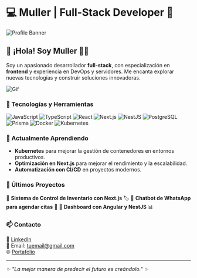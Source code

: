 # 💻 Muller | Full-Stack Developer 🚀

![Profile Banner](https://source.unsplash.com/1600x400/?technology,code)

## 👋 ¡Hola! Soy Muller 👨‍💻
Soy un apasionado desarrollador **full-stack**, con especialización en **frontend** y experiencia en DevOps y servidores. Me encanta explorar nuevas tecnologías y construir soluciones innovadoras.

![Gif](https://media.giphy.com/media/eoxomXXVL2S0E/giphy.gif?cid=ecf05e47rfhbtno5263oieexnbb52gbbukjty3boemv44p41&ep=v1_gifs_search&rid=giphy.gif&ct=g)

### 🚀 Tecnologías y Herramientas

![JavaScript](https://img.shields.io/badge/-JavaScript-F7DF1E?style=flat-square&logo=javascript&logoColor=black)
![TypeScript](https://img.shields.io/badge/-TypeScript-3178C6?style=flat-square&logo=typescript&logoColor=white)
![React](https://img.shields.io/badge/-React-61DAFB?style=flat-square&logo=react&logoColor=black)
![Next.js](https://img.shields.io/badge/-Next.js-000000?style=flat-square&logo=next.js&logoColor=white)
![NestJS](https://img.shields.io/badge/-NestJS-E0234E?style=flat-square&logo=nestjs&logoColor=white)
![PostgreSQL](https://img.shields.io/badge/-PostgreSQL-336791?style=flat-square&logo=postgresql&logoColor=white)
![Prisma](https://img.shields.io/badge/-Prisma-2D3748?style=flat-square&logo=prisma&logoColor=white)
![Docker](https://img.shields.io/badge/-Docker-2496ED?style=flat-square&logo=docker&logoColor=white)
![Kubernetes](https://img.shields.io/badge/-Kubernetes-326CE5?style=flat-square&logo=kubernetes&logoColor=white)

### 🌱 Actualmente Aprendiendo
- **Kubernetes** para mejorar la gestión de contenedores en entornos productivos.
- **Optimización en Next.js** para mejorar el rendimiento y la escalabilidad.
- **Automatización con CI/CD** en proyectos modernos.

### 📌 Últimos Proyectos
🔹 **Sistema de Control de Inventario con Next.js** 🏷️
🔹 **Chatbot de WhatsApp para agendar citas** 🤖
🔹 **Dashboard con Angular y NestJS** 📊

### 📫 Contacto
💼 [LinkedIn](https://linkedin.com/in/tuusuario)  
📧 Email: tuemail@gmail.com  
🌐 [Portafolio](https://tusitio.com)

---
_✨ "La mejor manera de predecir el futuro es creándolo." ✨_

